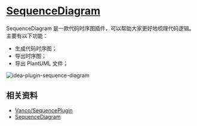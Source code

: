 # [SequenceDiagram](https://plugins.jetbrains.com/plugin/8286-sequencediagram)

SequenceDiagram 是一款代码时序图插件，可以帮助大家更好地梳理代码逻辑。
主要有以下功能：

- 生成代码时序图；
- 导出时序图；
- 导出 PlantUML 文件；

![idea-plugin-sequence-diagram](https://rmt.ladydaily.com/fetch/seven/storage/image-20210731161039860.png)

## 相关资料

- [Vanco/SequencePlugin](https://github.com/Vanco/SequencePlugin)
- [SequenceDiagram](https://vanco.github.io/SequencePlugin/)
